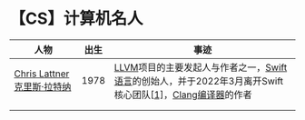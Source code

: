 # 【CS】计算机名人



| 人物                                                         | 出生 | 事迹                                                         |
| ------------------------------------------------------------ | ---- | ------------------------------------------------------------ |
| [Chris Lattner 克里斯·拉特纳](https://zh.wikipedia.org/zh-cn/%E5%85%8B%E9%87%8C%E6%96%AF%C2%B7%E6%8B%89%E7%89%B9%E7%B4%8D) | 1978 | [LLVM](https://zh.wikipedia.org/zh-cn/LLVM)项目的主要发起人与作者之一，[Swift语言](https://zh.wikipedia.org/zh-cn/Swift語言)的创始人，并于2022年3月离开Swift核心团队[[1\]](https://zh.wikipedia.org/zh-cn/克里斯·拉特納#cite_note-1)，[Clang](https://zh.wikipedia.org/wiki/Clang)[编译器](https://zh.wikipedia.org/wiki/編譯器)的作者 |
|                                                              |      |                                                              |
|                                                              |      |                                                              |

